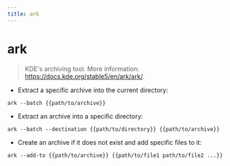 ```yaml
---
title: ark
---
```

# ark

> KDE's archiving tool.
> More information: <https://docs.kde.org/stable5/en/ark/ark/>.

- Extract a specific archive into the current directory:

`ark --batch {{path/to/archive}}`

- Extract an archive into a specific directory:

`ark --batch --destination {{path/to/directory}} {{path/to/archive}}`

- Create an archive if it does not exist and add specific files to it:

`ark --add-to {{path/to/archive}} {{path/to/file1 path/to/file2 ...}}`
